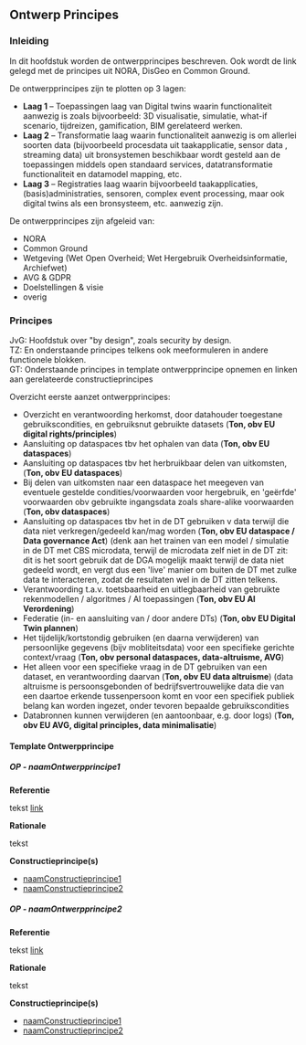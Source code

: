 ## Ontwerp Principes

### Inleiding

In dit hoofdstuk worden de ontwerpprincipes beschreven. Ook wordt de link gelegd met de principes uit NORA, DisGeo en Common Ground.

De ontwerpprincipes zijn te plotten op 3 lagen:
* **Laag 1** – Toepassingen laag van Digital twins waarin functionaliteit aanwezig is zoals bijvoorbeeld: 3D visualisatie, simulatie, what-if scenario, tijdreizen, gamification, BIM gerelateerd werken.
* **Laag 2** – Transformatie laag waarin functionaliteit aanwezig is om allerlei soorten data (bijvoorbeeld procesdata uit taakapplicatie, sensor data , streaming data) uit bronsystemen beschikbaar wordt gesteld aan de toepassingen middels open standaard services, datatransformatie functionaliteit en datamodel mapping, etc.
* **Laag 3** – Registraties laag waarin bijvoorbeeld taakapplicaties, (basis)administraties, sensoren, complex event processing, maar ook digital twins als een bronsysteem, etc. aanwezig zijn.

De ontwerpprincipes zijn afgeleid van:
* NORA
* Common Ground
* Wetgeving (Wet Open Overheid; Wet Hergebruik Overheidsinformatie, Archiefwet)
* AVG & GDPR
* Doelstellingen & visie
* overig

### Principes

<aside class='note'>
   JvG: Hoofdstuk over "by design", zoals security by design.
</aside>

<aside class='note'>
   TZ:  En onderstaande principes telkens ook meeformuleren in andere functionele blokken.
</aside>

<aside class='note'>
   GT:  Onderstaande principes in template ontwerpprincipe opnemen en linken aan gerelateerde constructieprincipes
</aside>

Overzicht eerste aanzet ontwerpprincipes:
* Overzicht en verantwoording herkomst, door datahouder toegestane gebruikscondities, en gebruiksnut gebruikte datasets
(**Ton, obv EU digital rights/principles**)
* Aansluiting op dataspaces tbv het ophalen van data (**Ton, obv EU dataspaces**)
* Aansluiting op dataspaces tbv het herbruikbaar delen van uitkomsten, (**Ton, obv EU dataspaces**)
* Bij delen van uitkomsten naar een dataspace het meegeven van eventuele gestelde condities/voorwaarden voor hergebruik, en 'geërfde' voorwaarden obv gebruikte ingangsdata zoals share-alike voorwaarden (**Ton, obv dataspaces**)
* Aansluiting op dataspaces tbv het in de DT gebruiken v data terwijl die data niet verkregen/gedeeld kan/mag worden
(**Ton, obv EU dataspace / Data governance Act**) (denk aan het trainen van een model / simulatie in de DT met CBS microdata,
terwijl de microdata zelf niet in de DT zit: dit is het soort gebruik dat de DGA mogelijk maakt terwijl de data niet gedeeld wordt, en vergt dus een 'live' manier om buiten de DT met zulke data te interacteren, zodat de resultaten wel in de DT zitten telkens.
* Verantwoording t.a.v. toetsbaarheid en uitlegbaarheid van gebruikte rekenmodellen / algoritmes / AI toepassingen (**Ton, obv EU AI Verordening**)
* Federatie  (in- en aansluiting van / door andere DTs) (**Ton, obv EU Digital Twin plannen**)
* Het tijdelijk/kortstondig gebruiken (en daarna verwijderen) van persoonlijke gegevens (bijv mobliteitsdata) voor een specifieke
gerichte context/vraag (**Ton, obv personal dataspaces, data-altruisme, AVG**)
* Het alleen voor een specifieke vraag in de DT gebruiken van een dataset, en verantwoording daarvan (**Ton, obv EU data altruisme**)
(data altruisme is persoonsgebonden of bedrijfsvertrouwelijke data die van een daartoe erkende tussenpersoon komt en voor een specifiek publiek belang kan worden ingezet, onder tevoren bepaalde gebruikscondities
* Databronnen kunnen verwijderen (en aantoonbaar, e.g. door logs) (**Ton, obv EU AVG, digital principles, data minimalisatie**)

#### Template Ontwerpprincipe

##### OP - naamOntwerpprincipe1

**Referentie**

tekst [link](url)

**Rationale**

tekst

**Constructieprincipe(s)**
* [naamConstructieprincipe1](https://geonovum.github.io/DTFL/Referentie%20Architectuur/#naamconstructieprincipe1)
* [naamConstructieprincipe2](https://geonovum.github.io/DTFL/Referentie%20Architectuur/#naamconstructieprincipe2)

##### OP - naamOntwerpprincipe2

**Referentie**

tekst [link](url)

**Rationale**

tekst

**Constructieprincipe(s)**
* [naamConstructieprincipe1](https://geonovum.github.io/DTFL/Referentie%20Architectuur/#naamconstructieprincipe1)
* [naamConstructieprincipe2](https://geonovum.github.io/DTFL/Referentie%20Architectuur/#naamconstructieprincipe2)
